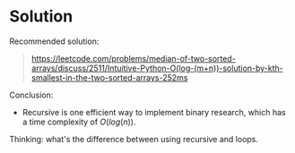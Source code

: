 # Solution

Recommended solution:

> https://leetcode.com/problems/median-of-two-sorted-arrays/discuss/2511/Intuitive-Python-O(log-(m+n))-solution-by-kth-smallest-in-the-two-sorted-arrays-252ms

Conclusion:

- Recursive is one efficient way to implement binary research, which has a time complexity of $O(log(n))$.

Thinking: what's the difference between using recursive and loops.